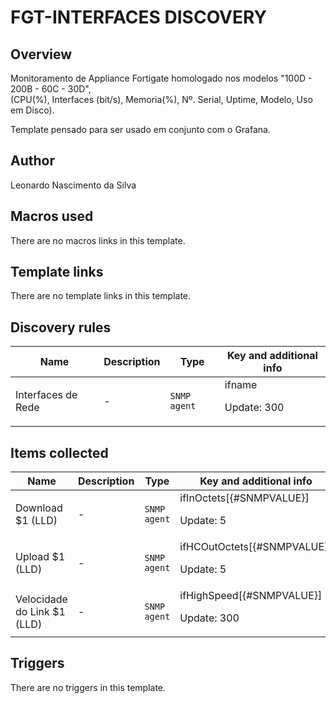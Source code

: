 # FGT-INTERFACES DISCOVERY

## Overview

Monitoramento de Appliance Fortigate homologado nos modelos "100D - 200B - 60C - 30D",  
(CPU(%), Interfaces (bit/s), Memoria(%), Nº. Serial, Uptime, Modelo, Uso em Disco).


Template pensado para ser usado em conjunto com o Grafana.

## Author

Leonardo Nascimento da Silva

## Macros used

There are no macros links in this template.

## Template links

There are no template links in this template.

## Discovery rules

|Name|Description|Type|Key and additional info|
|----|-----------|----|----|
|Interfaces de Rede|<p>-</p>|`SNMP agent`|ifname<p>Update: 300</p>|
## Items collected

|Name|Description|Type|Key and additional info|
|----|-----------|----|----|
|Download $1 (LLD)|<p>-</p>|`SNMP agent`|ifInOctets[{#SNMPVALUE}]<p>Update: 5</p>|
|Upload $1 (LLD)|<p>-</p>|`SNMP agent`|ifHCOutOctets[{#SNMPVALUE}]<p>Update: 5</p>|
|Velocidade do Link $1 (LLD)|<p>-</p>|`SNMP agent`|ifHighSpeed[{#SNMPVALUE}]<p>Update: 300</p>|
## Triggers

There are no triggers in this template.

